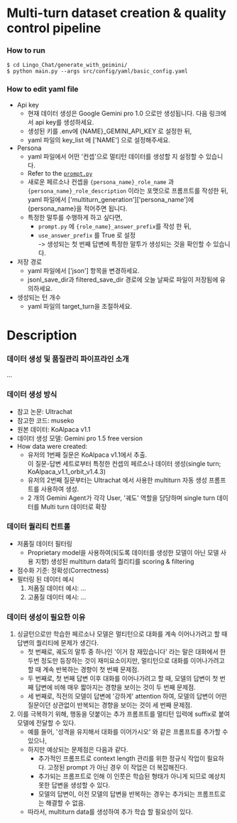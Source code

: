 # Multi-turn dataset creation & quality control pipeline
### How to run
```
$ cd Lingo_Chat/generate_with_geimini/
$ python main.py --args src/config/yaml/basic_config.yaml
```

### How to edit yaml file
- Api key
    - 현재 데이터 생성은 Google Gemini pro 1.0 으로만 생성됩니다. 다음 링크에서 api key를 생성하세요.
    - 생성된 키를 .env에 {NAME}_GEMINI_API_KEY 로 설정한 뒤,
    - yaml 파일의 key_list 에 ['NAME'] 으로 설정해주세요.
- Persona
    - yaml 파일에서 어떤 '컨셉'으로 멀티턴 데이터를 생성할 지 설정할 수 있습니다.   
    - Refer to the [`prompt.py`](/Lingo_Chat/generate_with_gemini/src/prompt.py)
    - 새로운 페르소나 컨셉을 `{persona_name}_role_name` 과 `{persona_name}_role_description` 이라는 포맷으로 프롬프트를 작성한 뒤,   
    yaml 파일에서 ['multiturn_generation']['persona_name']에 {persona_name}을 적어주면 됩니다.
    - 특정한 말투를 수행하게 하고 싶다면, 
        - `prompt.py` 에 `{role_name}_answer_prefix`를 작성 한 뒤,
        - `use_answer_prefix` 를 True 로 설정  
        -> 생성되는 첫 번째 답변에 특정한 말투가 생성되는 것을 확인할 수 있습니다.
- 저장 경로
    - yaml 파일에서 ['json'] 항목을 변경하세요.
    - jsonl_save_dir과 filtered_save_dir 경로에 오늘 날짜로 파일이 저장됨에 유의하세요.
- 생성되는 턴 개수
    - yaml 파일의 target_turn을 조절하세요.

# Description
### 데이터 생성 및 품질관리 파이프라인 소개
...

### 데이터 생성 방식
- 참고 논문: Ultrachat  
- 참고한 코드: museko
- 원본 데이터: KoAlpaca v1.1
- 데이터 생성 모델: Gemini pro 1.5 free version
- How data were created:  
    - 유저의 1번째 질문은 KoAlpaca v1.1에서 추출.   
    이 질문-답변 세트로부터 특정한 컨셉의 페르소나 데이터 생성(single turn; KoAlpaca_v1.1_orbit_v1.4.3)
    - 유저의 2번째 질문부터는 Ultrachat 에서 사용한 multiturn 자동 생성 프롬프트를 사용하여 생성.
    - 2 개의 Gemini Agent가 각각 User, '궤도' 역할을 담당하며 single turn 데이터를 Multi turn 데이터로 확장  

### 데이터 퀄리티 컨트롤
- 저품질 데이터 필터링
    - Proprietary model을 사용하여(되도록 데이터를 생성한 모델이 아닌 모델 사용 지향) 생성된 multiturn data의 퀄리티를 scoring & filtering
- 점수화 기준: 정확성(Correctness)
- 필터링 된 데이터 예시  
    1. 저품질 데이터 예시: ...
    2. 고품질 데이터 예시: ...

### 데이터 생성이 필요한 이유
1. 싱글턴으로만 학습한 페르소나 모델은 멀티턴으로 대화를 계속 이어나가려고 할 때 답변의 퀄리티에 문제가 생긴다.  
    - 첫 번째로, 궤도의 말투 중 하나인 '이거 참 재밌습니다' 라는 말은 대화에서 한 두번 정도만 등장하는 것이 재미요소이지만, 멀티턴으로 대화를 이어나가려고 할 때 계속 반복하는 경향이 첫 번째 문제점.
    - 두 번째로, 첫 번째 답변 이후 대화를 이어나가려고 할 때, 모델의 답변이 첫 번째 답변에 비해 매우 짧아지는 경향을 보이는 것이 두 번째 문제점.
    - 세 번째로, 직전의 모델이 답변에 '강하게' attention 하여, 모델의 답변이 어떤 질문이던 상관없이 반복되는 경향을 보이는 것이 세 번째 문제점.
2. 이를 극복하기 위해, 행동을 덧붙이는 추가 프롬프트를 멀티턴 입력에 suffix로 붙여 모델에 전달할 수 있다.  
    - 예를 들어, '성격을 유지해서 대화를 이어가시오' 와 같은 프롬프트를 추가할 수 있으나,
    - 하지만 예상되는 문제점은 다음과 같다.  
        - 추가적인 프롬프트로 context length 관리를 위한 정규식 작업이 필요하다. 고정된 prompt 가 아닌 경우 이 작업은 더 복잡해진다.
        - 추가되는 프롬프트로 인해 이 인풋은 학습된 형태가 아니게 되므로 예상치 못한 답변을 생성할 수 있다.
        - 모델의 답변이, 이전 모델의 답변을 반복하는 경우는 추가되는 프롬프트로는 해결할 수 없음.
    - 따라서, multiturn data를 생성하여 추가 학습 할 필요성이 있다.